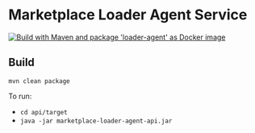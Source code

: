 # Marketplace Loader Agent Service

[![Build with Maven and package 'loader-agent' as Docker image](https://github.com/FRI-RSO-zb/rso-marketplace-loader-agent/actions/workflows/build-and-publish-docker-image-loader-agent.yml/badge.svg)](https://github.com/FRI-RSO-zb/rso-marketplace-loader-agent/actions/workflows/build-and-publish-docker-image-loader-agent.yml)

## Build
`mvn clean package`

To run:
- `cd api/target`
- `java -jar marketplace-loader-agent-api.jar`
